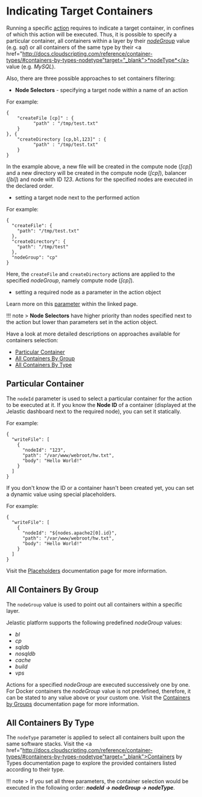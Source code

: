# Indicating Target Containers

Running a specific <a href="http://docs.cloudscripting.com/reference/actions/" target="_blank">action</a> requires to indicate a target container, in confines of which this action will be executed. Thus, it is possible to specify a particular container, all containers within a layer by their <a href="http://docs.cloudscripting.com/reference/container-types/#containers-by-groups-nodegroup" target="_blank">*nodeGroup*</a> value (e.g. *sql*) or all containers of the same type by their <a href="http://docs.cloudscripting.com/reference/container-types/#containers-by-types-nodetype"target="_blank">*nodeType*</a> value (e.g. *MySQL*).          

Also, there are three possible approaches to set containers filtering:       

* **Node Selectors** - specifying a target node within a name of an action     

For example:  
```
{
    "createFile [cp]" : {
          "path" : "/tmp/test.txt"
    }
}, {
    "createDirectory [cp,bl,123]" : {
          "path" : "/tmp/test.txt"
    }
}
```
In the example above, a new file will be created in the compute node (*[cp]*) and a new directory will be created in the compute node (*[cp]*), balancer (*[bl]*) and node with ID *123*. Actions for the specified nodes are executed in the declared order.       

* setting a target node next to the performed action     

For example:     
```
{
  "createFile": {
    "path": "/tmp/test.txt"
  },
  "createDirectory": {
    "path": "/tmp/test"
  },
  "nodeGroup": "cp"
}
``` 
Here, the `createFile` and `createDirectory` actions are applied to the specified *nodeGroup*, namely compute node (*[cp]*).     
 
* setting a required node as a parameter in the action object     

Learn more on this <a href="http://docs.cloudscripting.com/reference/actions/#custom-actions" target="_blank">parameter</a> within the linked page.             

!!! note 
    > **Node Selectors** have higher priority than nodes specified next to the action but lower than parameters set in the action object.     

Have a look at more detailed descriptions on approaches available for containers selection:          
- [Particular Container](#particular-container)   
- [All Containers By Group](#all-containers-by-group)    
- [All Containers By Type](#all-containers-by-type)   

## Particular Container   
The `nodeId` parameter is used to select a particular container for the action to be executed at it. If you know the **Node ID** of a container (displayed at the Jelastic dashboard next to the required node), you can set it statically.       
  
For example:     

```
{
  "writeFile": [
    {
      "nodeId": "123",
      "path": "/var/www/webroot/hw.txt",
      "body": "Hello World!"      
    }
  ]
}
```

If you don't know the ID or a container hasn't been created yet, you can set a dynamic value using special placeholders.       

For example:    

```
{
  "writeFile": [
    {
      "nodeId": "${nodes.apache2[0].id}",
      "path": "/var/www/webroot/hw.txt",
      "body": "Hello World!"
    }
  ]
}
```

Visit the <a href="http://docs.cloudscripting.com/reference/placeholders/" target="_blank">Placeholders</a> documentation page for more information.      

## All Containers By Group   
 
The `nodeGroup` value is used to point out all containers within a specific layer.   

Jelastic platform supports the following predefined *nodeGroup* values:     
- *bl*  
- *cp*  
- *sqldb*   
- *nosqldb*   
- *cache*  
- *build*   
- *vps*         

Actions for a specified *nodeGroup* are executed successively one by one. For Docker containers the *nodeGroup* value is not predefined, therefore, it can be stated to any value above or your custom one. Visit the <a href="http://docs.cloudscripting.com/reference/container-types/#containers-by-groups-nodegroup" target="_blank">Containers by Groups</a> documentation page for more information.        

## All Containers By Type
The `nodeType` parameter is applied to select all containers built upon the same software stacks. Visit the <a href="http://docs.cloudscripting.com/reference/container-types/#containers-by-types-nodetype"target="_blank">Containers by Types</a> documentation page to explore the provided containers listed according to their type.    	  

!!! note
    > If you set all three parameters, the container selection would be executed in the following order: <b>*_nodeId -> nodeGroup -> nodeType_*</b>. 
